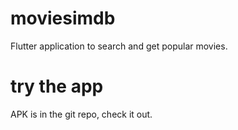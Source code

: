 # moviesimdb
Flutter application to search and get popular movies.

# try the app
APK is in the git repo, check it out.
